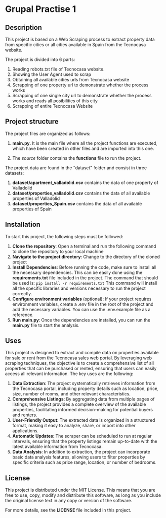 # Grupal Practise 1

## Description
This project is based on a Web Scraping process to extract property data from specific cities or all cities available 
in Spain from the Tecnocasa website.

The project is divided into 6 parts:
1) Reading robots.txt file of Tecnocasa website.
2) Showing the User Agent used to scrap
3) Obtaining all available cities urls from Tecnocasa website 
4) Scrapping of one property url to demonstrate whether the process works
5) Scrapping of one single city url to demonstrate whether the process works and reads all posibilities of this city
6) Scrapping of entire Tecnocasa Website

## Project structure
The project files are organized as follows:

1) **main.py**. It is the main file where all the project functions are executed, which have been created in other files 
and are imported into this one.

2) The *source* folder contains the **functions** file to run the project. 

The project data are found in the "dataset" folder and consist in three datasets:
1) **dataset/apartment_valladolid.csv** contains the data of one property of Valladolid
2) **dataset/properties_valladolid.csv** contains the data of all available properties of Valladolid
3) **dataset/properties_Spain.csv** contains the data of all available properties of Spain

## Installation
To start this project, the following steps must be followed:
1) **Clone the repository**: Open a terminal and run the following command to clone the repository to your local machine
2) **Navigate to the project directory**: Change to the directory of the cloned project
3) **Install Dependencies**: Before running the code, make sure to install all the necessary dependencies. 
This can be easily done using the **requirements.txt** file included in the project. The command that should be used is:
``` pip install -r requirements.txt ```
This command will install all the specific libraries and versions necessary to run the project correctly.
4) **Configure environment variables** (optional): If your project requires environment variables, create a .env file 
in the root of the project and add the necessary variables. You can use the .env.example file as a reference.
5) **Run main.py**: Once the dependencies are installed, you can run the **main.py** file to start the analysis.

## Uses

This project is designed to extract and compile data on properties available for sale or rent from the Tecnocasa sales web portal. By leveraging web scraping techniques, the objective is to create a comprehensive list of all properties that can be purchased or rented, ensuring that users can easily access all relevant information. The key uses are the following:

1) **Data Extraction**: The project systematically retrieves information from the Tecnocasa portal, including property details such as location, price, size, number of rooms, and other relevant characteristics.
2) **Comprehensive Listings**: By aggregating data from multiple pages of listings, the project provides a complete overview of the available properties, facilitating informed decision-making for potential buyers and renters.
3) **User-Friendly Output**: The extracted data is organized in a structured format, making it easy to analyze, share, or import into other applications.
4) **Automatic Updates**: The scraper can be scheduled to run at regular intervals, ensuring that the property listings remain up-to-date with the latest available information from Tecnocasa.
5) **Data Analysis**: In addition to extraction, the project can incorporate basic data analysis features, allowing users to filter properties by specific criteria such as price range, location, or number of bedrooms.



## License
This project is distributed under the MIT License. This means that you are free to use, copy, modify and distribute 
this software, as long as you include the original license text in any copy or version of the software.

For more details, see the **LICENSE** file included in this project.